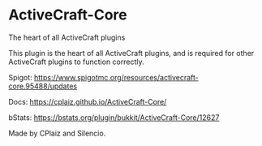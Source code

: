# ActiveCraft-Core
The heart of all ActiveCraft plugins

This plugin is the heart of all ActiveCraft plugins, and is required for other ActiveCraft plugins to function correctly.

Spigot: https://www.spigotmc.org/resources/activecraft-core.95488/updates

Docs: https://cplaiz.github.io/ActiveCraft-Core/

bStats: https://bstats.org/plugin/bukkit/ActiveCraft-Core/12627

Made by CPlaiz and Silencio.
